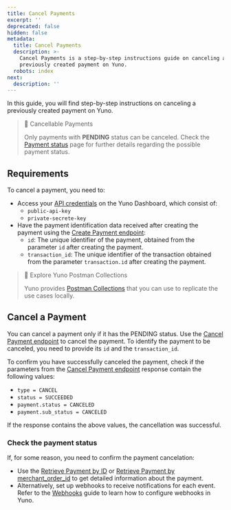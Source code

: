 ```yaml
---
title: Cancel Payments
excerpt: ''
deprecated: false
hidden: false
metadata:
  title: Cancel Payments
  description: >-
    Cancel Payments is a step-by-step instructions guide on canceling a
    previously created payment on Yuno.
  robots: index
next:
  description: ''
---
```

In this guide, you will find step-by-step instructions on canceling a previously created payment on Yuno.

> 📘 Cancellable Payments
> 
> Only payments with **PENDING** status can be canceled. Check the [Payment status](https://docs.y.uno/docs/payment-status) page for further details regarding the possible payment status.


## Requirements

To cancel a payment, you need to:

* Access your [API credentials](doc:developers-credentials) on the Yuno Dashboard, which consist of:
  * `public-api-key`
  * `private-secrete-key`
* Have the payment identification data received after creating the payment using the [Create Payment endpoint](ref:create-payment):
  * `id`: The unique identifier of the payment, obtained from the parameter `id` after creating the payment.
  * `transaction_id`: The unique identifier of the transaction obtained from the parameter `transaction.id` after creating the payment.

> 📘 Explore Yuno Postman Collections
>
> Yuno provides [Postman Collections](/reference/postman-collections) that you can use to replicate the use cases locally.


## Cancel a Payment

You can cancel a payment only if it has the PENDING status. Use the [Cancel Payment endpoint](ref:cancel-payment) to cancel the payment. To identify the payment to be canceled, you need to provide its `id` and the `transaction_id`.

To confirm you have successfully canceled the payment, check if the parameters from the [Cancel Payment endpoint](ref:cancel-payment) response contain the following values:

* `type = CANCEL`
* `status = SUCCEEDED`
* `payment.status = CANCELED`
* `payment.sub_status = CANCELED`

If the response contains the above values, the cancellation was successful.

### Check the payment status

If, for some reason, you need to confirm the payment cancelation:

* Use the [Retrieve Payment by ID](ref:retrieve-payment-by-id) or [Retrieve Payment by merchant\_order\_id](ref:retrieve-payment-by-merchant_order_id) to get detailed information about the payment.
* Alternatively, set up webhooks to receive notifications for each event. Refer to the [Webhooks](doc:configuring-yuno-webhooks) guide to learn how to configure webhooks in Yuno.